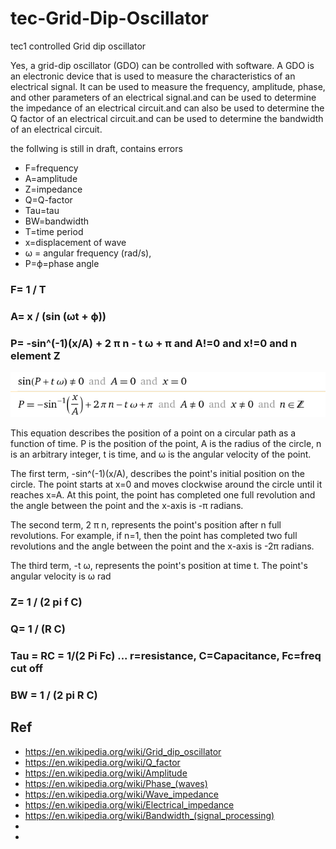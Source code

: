 # tec-Grid-Dip-Oscillator
tec1 controlled Grid dip oscillator

Yes, a grid-dip oscillator (GDO) can be controlled with software. A GDO is an electronic device that is used to measure the characteristics of an electrical signal. It can be used to measure the frequency, amplitude, phase, and other parameters of an electrical signal.and can be used to determine the impedance of an electrical circuit.and can also be used to determine the Q factor of an electrical circuit.and can be used to determine the bandwidth of an electrical circuit.  


the follwing is still in draft, contains errors


- F=frequency
- A=amplitude
- Z=impedance
- Q=Q-factor
- Tau=tau
- BW=bandwidth
- T=time period
- x=displacement of wave
- ω = angular frequency (rad/s), 
- P=ϕ=phase angle 

### F= 1 / T


### A= x / (sin (ωt + ϕ))


### P= -sin^(-1)(x/A) + 2 π n - t ω + π and A!=0 and x!=0 and n element Z
![](https://github.com/SteveJustin1963/tec-Grid-Dip-Oscillator/blob/main/pics/Phase1.png)

This equation describes the position of a point on a circular path as a function of time. P is the position of the point, A is the radius of the circle, n is an arbitrary integer, t is time, and ω is the angular velocity of the point.

The first term, -sin^(-1)(x/A), describes the point's initial position on the circle. The point starts at x=0 and moves clockwise around the circle until it reaches x=A. At this point, the point has completed one full revolution and the angle between the point and the x-axis is -π radians.

The second term, 2 π n, represents the point's position after n full revolutions. For example, if n=1, then the point has completed two full revolutions and the angle between the point and the x-axis is -2π radians.

The third term, -t ω, represents the point's position at time t. The point's angular velocity is ω rad



### Z= 1 / (2 pi f C) 

### Q= 1 / (R C)


### Tau = RC = 1/(2 Pi Fc) ... r=resistance, C=Capacitance, Fc=freq cut off


### BW = 1 / (2 pi R C)





## Ref
- https://en.wikipedia.org/wiki/Grid_dip_oscillator
- https://en.wikipedia.org/wiki/Q_factor
- https://en.wikipedia.org/wiki/Amplitude
- https://en.wikipedia.org/wiki/Phase_(waves)
- https://en.wikipedia.org/wiki/Wave_impedance
- https://en.wikipedia.org/wiki/Electrical_impedance
- https://en.wikipedia.org/wiki/Bandwidth_(signal_processing)
-  
- 
